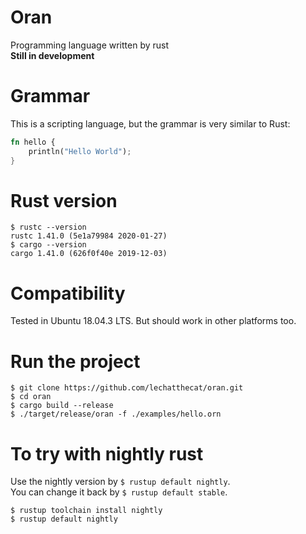 # Oran
Programming language written by rust  
**Still in development**

# Grammar
This is a scripting language, but the grammar is very similar to Rust:
```rust
fn hello {
    println("Hello World");
}
```

# Rust version
```
$ rustc --version
rustc 1.41.0 (5e1a79984 2020-01-27)
$ cargo --version
cargo 1.41.0 (626f0f40e 2019-12-03)
```

# Compatibility
Tested in Ubuntu 18.04.3 LTS.
But should work in other platforms too.

# Run the project
```
$ git clone https://github.com/lechatthecat/oran.git
$ cd oran
$ cargo build --release
$ ./target/release/oran -f ./examples/hello.orn
```

# To try with nightly rust
Use the nightly version by `$ rustup default nightly`.  
You can change it back by `$ rustup default stable`.
```
$ rustup toolchain install nightly
$ rustup default nightly
```
